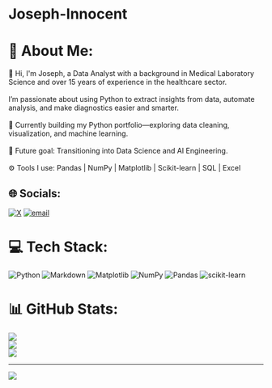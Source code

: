 # Joseph-Innocent
# 💫 About Me:
 👋 Hi, I'm Joseph, a Data Analyst with a background in Medical Laboratory Science and over 15 years of experience in the healthcare sector.<br><br>I’m passionate about using Python to extract insights from data, automate analysis, and make diagnostics easier and smarter.<br><br>🔭 Currently building my Python portfolio—exploring data cleaning, visualization, and machine learning.<br><br>💼 Future goal: Transitioning into Data Science and AI Engineering.<br><br>⚙️ Tools I use: Pandas | NumPy | Matplotlib | Scikit-learn | SQL | Excel


## 🌐 Socials:
[![X](https://img.shields.io/badge/X-black.svg?logo=X&logoColor=white)](https://x.com/innocentjoe13) [![email](https://img.shields.io/badge/Email-D14836?logo=gmail&logoColor=white)](mailto:innocentjoseph054@gmail.com) 

# 💻 Tech Stack:
![Python](https://img.shields.io/badge/python-3670A0?style=for-the-badge&logo=python&logoColor=ffdd54) ![Markdown](https://img.shields.io/badge/markdown-%23000000.svg?style=for-the-badge&logo=markdown&logoColor=white) ![Matplotlib](https://img.shields.io/badge/Matplotlib-%23ffffff.svg?style=for-the-badge&logo=Matplotlib&logoColor=black) ![NumPy](https://img.shields.io/badge/numpy-%23013243.svg?style=for-the-badge&logo=numpy&logoColor=white) ![Pandas](https://img.shields.io/badge/pandas-%23150458.svg?style=for-the-badge&logo=pandas&logoColor=white) ![scikit-learn](https://img.shields.io/badge/scikit--learn-%23F7931E.svg?style=for-the-badge&logo=scikit-learn&logoColor=white)
# 📊 GitHub Stats:
![](https://github-readme-stats.vercel.app/api?username=youngjon2001&theme=dark&hide_border=false&include_all_commits=false&count_private=false)<br/>
![](https://nirzak-streak-stats.vercel.app/?user=youngjon2001&theme=dark&hide_border=false)<br/>
![](https://github-readme-stats.vercel.app/api/top-langs/?username=youngjon2001&theme=dark&hide_border=false&include_all_commits=false&count_private=false&layout=compact)

---
[![](https://visitcount.itsvg.in/api?id=youngjon2001&icon=0&color=0)](https://visitcount.itsvg.in)

<!-- Proudly created with GPRM ( https://gprm.itsvg.in ) -->
